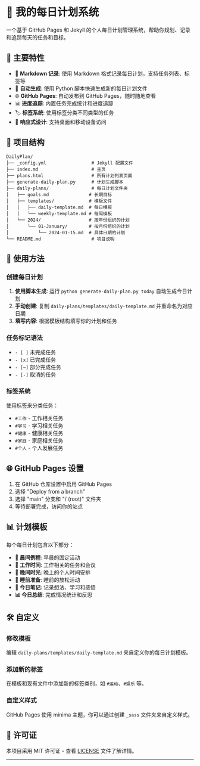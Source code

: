 # 📅 我的每日计划系统

一个基于 GitHub Pages 和 Jekyll 的个人每日计划管理系统，帮助你规划、记录和追踪每天的任务和目标。

## 🌟 主要特性

- 📝 **Markdown 记录**: 使用 Markdown 格式记录每日计划，支持任务列表、标签等
- 🔄 **自动生成**: 使用 Python 脚本快速生成新的每日计划文件
- 🌐 **GitHub Pages**: 自动发布到 GitHub Pages，随时随地查看
- 📊 **进度追踪**: 内置任务完成统计和进度追踪
- 🏷️ **标签系统**: 使用标签分类不同类型的任务
- 📱 **响应式设计**: 支持桌面和移动设备访问



## 📁 项目结构

```
DailyPlan/
├── _config.yml                 # Jekyll 配置文件
├── index.md                    # 主页
├── plans.html                  # 所有计划列表页面
├── generate-daily-plan.py      # 计划生成脚本
├── daily-plans/                # 每日计划文件夹
│   ├── goals.md               # 长期目标
│   ├── templates/             # 模板文件
│   │   ├── daily-template.md  # 每日模板
│   │   └── weekly-template.md # 每周模板
│   └── 2024/                  # 按年份组织的计划
│       └── 01-January/        # 按月份组织的计划
│           └── 2024-01-15.md  # 具体日期的计划
└── README.md                   # 项目说明
```

## 📝 使用方法

### 创建每日计划

1. **使用脚本生成**: 运行 `python generate-daily-plan.py today` 自动生成今日计划
2. **手动创建**: 复制 `daily-plans/templates/daily-template.md` 并重命名为对应日期
3. **填写内容**: 根据模板结构填写你的计划和任务

### 任务标记语法

- `- [ ]` 未完成任务
- `- [x]` 已完成任务
- `- [~]` 部分完成任务
- `- [-]` 取消的任务

### 标签系统

使用标签来分类任务：
- `#工作` - 工作相关任务
- `#学习` - 学习相关任务
- `#健康` - 健康相关任务
- `#家庭` - 家庭相关任务
- `#个人` - 个人发展任务

## 🌐 GitHub Pages 设置

1. 在 GitHub 仓库设置中启用 GitHub Pages
2. 选择 "Deploy from a branch"
3. 选择 "main" 分支和 "/ (root)" 文件夹
4. 等待部署完成，访问你的站点

## 📊 计划模板

每个每日计划包含以下部分：

- **🌅 晨间例程**: 早晨的固定活动
- **💼 工作时间**: 工作相关的任务和会议
- **🌆 晚间时光**: 晚上的个人时间安排
- **🌙 睡前准备**: 睡前的放松活动
- **📝 今日笔记**: 记录想法、学习和感悟
- **📊 今日总结**: 完成情况统计和反思

## 🛠️ 自定义

### 修改模板

编辑 `daily-plans/templates/daily-template.md` 来自定义你的每日计划模板。

### 添加新的标签

在模板和现有文件中添加新的标签类别，如 `#运动`、`#娱乐` 等。

### 自定义样式

GitHub Pages 使用 minima 主题，你可以通过创建 `_sass` 文件夹来自定义样式。


## 📄 许可证

本项目采用 MIT 许可证 - 查看 [LICENSE](LICENSE) 文件了解详情。

---
